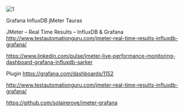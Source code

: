 

![1](http://fbrnc.net/images/1/2/4/1/6/124165079b019ed1a96340a4e82a9522fe0cfb3e-01cloudwatch.png)

Grafana
InfluxDB 
jMeter
Tauras


JMeter – Real Time Results – InfluxDB & Grafana
http://www.testautomationguru.com/jmeter-real-time-results-influxdb-grafana/

https://www.linkedin.com/pulse/jmeter-live-performance-monitoring-dashboard-grafana-influxdb-sarker

Plugin
https://grafana.com/dashboards/1152


http://www.testautomationguru.com/jmeter-real-time-results-influxdb-grafana/

https://github.com/solairerove/jmeter-grafana
